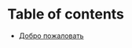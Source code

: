 # Table of contents

* [Добро пожаловать](README.md)

<!--- * [Политика использования](usage-policy.md) --->

<!--- # Support --->

<!--- * [Основные команды](usage-policy.md) --->
